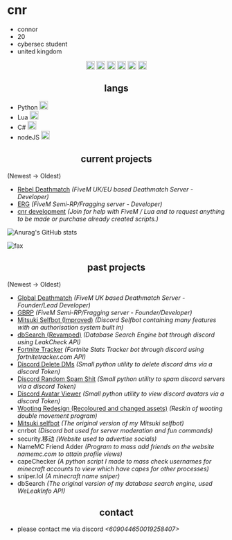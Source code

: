 <h1>cnr</h1>

- connor
- 20
- cybersec student
- united kingdom

<p align="center">
<a href="https://twitter.com/_cnrs/" target="blank"><img align="center" src="https://cdn.jsdelivr.net/npm/simple-icons@3.0.1/icons/twitter.svg" alt="twitter" height="20" width="20" /></a>
  <a href="https://instagr.am/connuhs/" target="blank"><img align="center" src="https://cdn.jsdelivr.net/npm/simple-icons@3.0.1/icons/instagram.svg" alt="instagram" height="20" width="20" /></a>
<a href="https://github.com/terrorist/" target="blank"><img align="center" src="https://cdn.jsdelivr.net/npm/simple-icons@3.0.1/icons/github.svg" alt="github" height="20" width="20" /></a>
<a href="https://t.me/squirted/" target="blank"><img align="center" src="https://cdn.jsdelivr.net/npm/simple-icons@3.0.1/icons/telegram.svg" alt="telegram" height="20" width="20" /></a>
  <a href="https://twitch.tv/cnrs/" target="blank"><img align="center" src="https://cdn.jsdelivr.net/npm/simple-icons@3.0.1/icons/twitch.svg" alt="twitch" height="20" width="20" /></a>
<a href="https://youtube.com/cnr69/" target="blank"><img align="center" src="https://cdn.jsdelivr.net/npm/simple-icons@3.0.1/icons/youtube.svg" alt="youtube" height="20" width="20" /></a>
</p>

<h2 align="center">langs</h2>

- Python <img src="https://cdn.jsdelivr.net/npm/simple-icons@3.0.1/icons/python.svg" alt="twitter" height="20" width="20" />
- Lua <img src="https://cdn.jsdelivr.net/npm/simple-icons@3.0.1/icons/lua.svg" alt="twitter" height="20" width="20" />
- C# <img src="https://cdn.jsdelivr.net/npm/simple-icons@3.0.1/icons/csharp.svg" alt="twitter" height="20" width="20" />
- nodeJS <img src="https://cdn.jsdelivr.net/npm/simple-icons@3.0.1/icons/node-dot-js.svg" alt="twitter" height="20" width="20" />

<h2 align="center">current projects</h2>

(Newest -> Oldest)
- [Rebel Deathmatch](https://discord.gg/rebeldm) *(FiveM UK/EU based Deathmatch Server - Developer)*
- [ERG](https://discord.io/ergfivem) *(FiveM Semi-RP/Fragging server - Developer)*
- [cnr development](https://discord.gg/7meDGMaqpM) *(Join for help with FiveM / Lua and to request anything to be made or purchase already created scripts.)*

![Anurag's GitHub stats](https://github-readme-stats.vercel.app/api?username=terrorist&count_private=true&show_icons=true&theme=dracula)

<img src="https://komarev.com/ghpvc/?username=terrorist&color=lightgray" alt="fax" width="" height="">

<h2 align="center">past projects</h2>

(Newest -> Oldest)
- [Global Deathmatch](https://github.com/globaldeathmatch) *(FiveM UK based Deathmatch Server - Founder/Lead Developer)*
- [GBRP](https://discord.io/gbrpfivem) *(FiveM Semi-RP/Fragging server - Founder/Developer)*
- [Mitsuki Selfbot (Improved)](https://discord.gg/7mv5RKKcNx) *(Discord Selfbot containing many features with an authorisation system built in)*
- [dbSearch (Revamped)](https://discord.gg/p4fM2Y7K5x) *(Database Search Engine bot through discord using LeakCheck API)*
- [Fortnite Tracker](https://discord.ly/cnr-tracker) *(Fortnite Stats Tracker bot through discord using fortnitetracker.com API)*
- [Discord Delete DMs](https://github.com/terrorist/discord-delete-dms) *(Small python utility to delete discord dms via a discord Token)*
- [Discord Random Spam Shit](https://github.com/terrorist/discord-spam-shit) *(Small python utility to spam discord servers via a discord Token)*
- [Discord Avatar Viewer](https://github.com/terrorist/discord-avatar-viewer)  *(Small python utility to view discord avatars via a discord Token)*
- [Wooting Redesign (Recoloured and changed assets)](https://github.com/terrorist/wooting-redesign) *(Reskin of wooting double movement program)*
- [Mitsuki selfbot](https://discord.gg/7mv5RKKcNx) *(The original version of my Mitsuki selfbot)*
- cnrbot *(Discord bot used for server moderation and fun commands)*
- security.移动 *(Website used to advertise socials)*
- NameMC Friend Adder *(Program to mass add friends on the website namemc.com to attain profile views)*
- capeChecker *(A python script I made to mass check usernames for minecraft accounts to view which have capes for other processes)*
- sniper.lol *(A minecraft name sniper)*
- dbSearch *(The original version of my database search engine, used WeLeakInfo API)*


<h2 align="center">contact</h2>

- please contact me via discord *<609044650019258407>*
